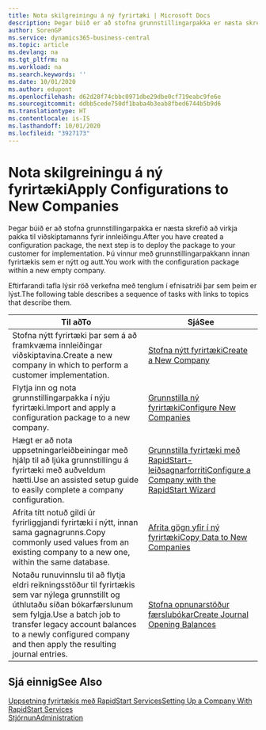 ```yaml
---
title: Nota skilgreiningu á ný fyrirtæki | Microsoft Docs
description: Þegar búið er að stofna grunnstillingarpakka er næsta skrefið að virkja pakka til viðskiptamanns fyrir innleiðingu. Grunnstillingin er notuð með nýju auðu fyrirtæki.
author: SorenGP
ms.service: dynamics365-business-central
ms.topic: article
ms.devlang: na
ms.tgt_pltfrm: na
ms.workload: na
ms.search.keywords: ''
ms.date: 10/01/2020
ms.author: edupont
ms.openlocfilehash: d62d28f74cbbc0971dbe29dbe0cf719eabc9fe6e
ms.sourcegitcommit: ddbb5cede750df1baba4b3eab8fbed6744b5b9d6
ms.translationtype: HT
ms.contentlocale: is-IS
ms.lasthandoff: 10/01/2020
ms.locfileid: "3927173"
---
```

# <a name="apply-configurations-to-new-companies"></a><span data-ttu-id="d9b29-104">Nota skilgreiningu á ný fyrirtæki</span><span class="sxs-lookup"><span data-stu-id="d9b29-104">Apply Configurations to New Companies</span></span>
<span data-ttu-id="d9b29-105">Þegar búið er að stofna grunnstillingarpakka er næsta skrefið að virkja pakka til viðskiptamanns fyrir innleiðingu.</span><span class="sxs-lookup"><span data-stu-id="d9b29-105">After you have created a configuration package, the next step is to deploy the package to your customer for implementation.</span></span> <span data-ttu-id="d9b29-106">Þú vinnur með grunnstillingarpakkann innan fyrirtækis sem er nýtt og autt.</span><span class="sxs-lookup"><span data-stu-id="d9b29-106">You work with the configuration package within a new empty company.</span></span>  

 <span data-ttu-id="d9b29-107">Eftirfarandi tafla lýsir röð verkefna með tenglum í efnisatriði þar sem þeim er lýst.</span><span class="sxs-lookup"><span data-stu-id="d9b29-107">The following table describes a sequence of tasks with links to topics that describe them.</span></span>

|<span data-ttu-id="d9b29-108">**Til að**</span><span class="sxs-lookup"><span data-stu-id="d9b29-108">**To**</span></span>|<span data-ttu-id="d9b29-109">**Sjá**</span><span class="sxs-lookup"><span data-stu-id="d9b29-109">**See**</span></span>|  
|------------|-------------|  
|<span data-ttu-id="d9b29-110">Stofna nýtt fyrirtæki þar sem á að framkvæma innleiðingar viðskiptavina.</span><span class="sxs-lookup"><span data-stu-id="d9b29-110">Create a new company in which to perform a customer implementation.</span></span>|[<span data-ttu-id="d9b29-111">Stofna nýtt fyrirtæki</span><span class="sxs-lookup"><span data-stu-id="d9b29-111">Create a New Company</span></span>](admin-how-to-create-a-new-company.md)|  
|<span data-ttu-id="d9b29-112">Flytja inn og nota grunnstillingarpakka í nýju fyrirtæki.</span><span class="sxs-lookup"><span data-stu-id="d9b29-112">Import and apply a configuration package to a new company.</span></span>|[<span data-ttu-id="d9b29-113">Grunnstilla ný fyrirtæki</span><span class="sxs-lookup"><span data-stu-id="d9b29-113">Configure New Companies</span></span>](admin-how-to-configure-new-companies.md)|  
|<span data-ttu-id="d9b29-114">Hægt er að nota uppsetningarleiðbeiningar með hjálp til að ljúka grunnstillingu á fyrirtæki með auðveldum hætti.</span><span class="sxs-lookup"><span data-stu-id="d9b29-114">Use an assisted setup guide to easily complete a company configuration.</span></span>|[<span data-ttu-id="d9b29-115">Grunnstilla fyrirtæki með RapidStart-leiðsagnarforriti</span><span class="sxs-lookup"><span data-stu-id="d9b29-115">Configure a Company with the RapidStart Wizard</span></span>](admin-how-to-configure-a-company-with-the-rapidstart-wizard.md)|
|<span data-ttu-id="d9b29-116">Afrita títt notuð gildi úr fyrirliggjandi fyrirtæki í nýtt, innan sama gagnagrunns.</span><span class="sxs-lookup"><span data-stu-id="d9b29-116">Copy commonly used values from an existing company to a new one, within the same database.</span></span>|[<span data-ttu-id="d9b29-117">Afrita gögn yfir í ný fyrirtæki</span><span class="sxs-lookup"><span data-stu-id="d9b29-117">Copy Data to New Companies</span></span>](admin-how-to-copy-data-to-new-companies.md)|  
|<span data-ttu-id="d9b29-118">Notaðu runuvinnslu til að flytja eldri reikningsstöður til fyrirtækis sem var nýlega grunnstillt og úthlutaðu síðan bókarfærslunum sem fylgja.</span><span class="sxs-lookup"><span data-stu-id="d9b29-118">Use a batch job to transfer legacy account balances to a newly configured company and then apply the resulting journal entries.</span></span>|[<span data-ttu-id="d9b29-119">Stofna opnunarstöður færslubókar</span><span class="sxs-lookup"><span data-stu-id="d9b29-119">Create Journal Opening Balances</span></span>](admin-how-to-create-journal-opening-balances.md)|  

## <a name="see-also"></a><span data-ttu-id="d9b29-120">Sjá einnig</span><span class="sxs-lookup"><span data-stu-id="d9b29-120">See Also</span></span>  
[<span data-ttu-id="d9b29-121">Uppsetning fyrirtækis með RapidStart Services</span><span class="sxs-lookup"><span data-stu-id="d9b29-121">Setting Up a Company With RapidStart Services</span></span>](admin-set-up-a-company-with-rapidstart.md)  
[<span data-ttu-id="d9b29-122">Stjórnun</span><span class="sxs-lookup"><span data-stu-id="d9b29-122">Administration</span></span>](admin-setup-and-administration.md)

